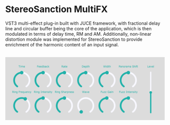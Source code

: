 # StereoSanction MultiFX

VST3 multi-effect plug-in built with JUCE framework, with fractional delay line and circular buffer being the core of the application, which is then modulated in terms of delay time, RM and AM. Additionally, non-linear distortion module was implemented for StereoSanction to provide enrichment of the harmonic content of an input signal. 
<p align="center">
  <br>
    <img src="StereoSanctionMultiFX.png" width="700"/>
  <br>
</p>
